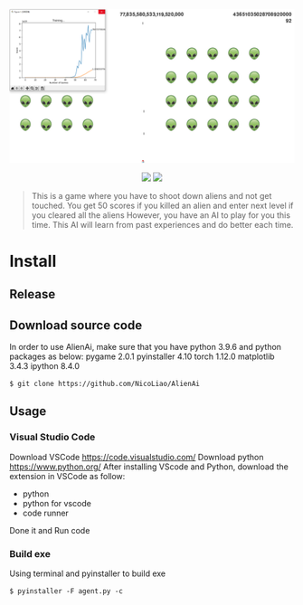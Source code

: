 <p align=center>
<img target = "banner" src="https://raw.githubusercontent.com/NicoLiao/AlienAi/main/1660395285063.png">
</p>

<p align=center>
<a target="badge" href="https://github.com/NicoLiao/Pixiv-Downloader" title="python version"><img src="https://img.shields.io/badge/python-v3.9.6-blue"></a>
<a target="badge" href="https://github.com/NicoLiao/Pixiv-Downloader" title="windows badge"><img src="https://img.shields.io/badge/Windows-0078D6?style=for-the-badge&logo=windows&logoColor=white" width=85/></a>  
</p>

>This is a game where you have to shoot down aliens and not get touched. You get 50 scores if you killed an alien and enter next level if you cleared all the aliens
>However, you have an AI to play for you this time. This AI will learn from past experiences and do better each time.

# Install
## Release 

## Download source code
In order to use AlienAi, make sure that you have python 3.9.6 and python packages as below:
pygame 2.0.1
pyinstaller 4.10
torch 1.12.0
matplotlib 3.4.3
ipython 8.4.0
```
$ git clone https://github.com/NicoLiao/AlienAi
```
## Usage
### Visual Studio Code
Download VSCode https://code.visualstudio.com/
Download python https://www.python.org/
After installing VScode and Python, download the extension in VSCode as follow:
* python
* python for vscode
* code runner

Done it and Run code

### Build exe
Using terminal and pyinstaller to build exe
```
$ pyinstaller -F agent.py -c
```
